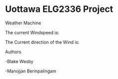 # Uottawa ELG2336 Project
Weather Machine

The current Windspeed is:







The Current direction of the Wind is:



Authors

-Blake Wesby

-Manojjan Berinpalingam



